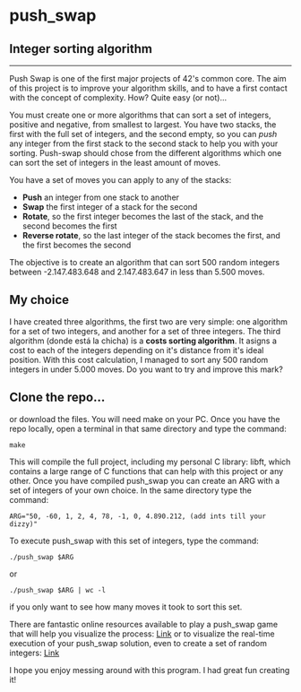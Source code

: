 # push_swap
## Integer sorting algorithm
---
Push Swap is one of the first major projects of 42's common core. The aim of this project is to improve your algorithm skills, and to have a first contact with the concept of complexity. How? Quite easy (or not)...

You must create one or more algorithms that can sort a set of integers, positive and negative, from smallest to largest. You have two stacks, the first with the full set of integers, and the second empty, so you can *push* any integer from the first stack to the second stack to help you with your sorting. Push-swap should chose from the different algorithms which one can sort the set of integers in the least amount of moves.

You have a set of moves you can apply to any of the stacks:
  * __Push__ an integer from one stack to another
  * __Swap__ the first integer of a stack for the second
  * __Rotate__, so the first integer becomes the last of the stack, and the second becomes the first
  * __Reverse rotate__, so the last integer of the stack becomes the first, and the first becomes the second

The objective is to create an algorithm that can sort 500 random integers between -2.147.483.648 and 2.147.483.647 in less than 5.500 moves.

## My choice
I have created three algorithms, the first two are very simple: one algorithm for a set of two integers, and another for a set of three integers. The third algorithm (donde está la chicha) is a __costs sorting algorithm__. It asigns a cost to each of the integers depending on it's distance from it's ideal position.
With this cost calculation, I managed to sort any 500 random integers in under 5.000 moves. Do you want to try and improve this mark?

## Clone the repo...
or download the files. You will need make on your PC. Once you have the repo locally, open a terminal in that same directory and type the command:
```
make
```
This will compile the full project, including my personal C library: libft, which contains a large range of C functions that can help with this project or any other.
Once you have compiled push_swap you can create an ARG with a set of integers of your own choice. In the same directory type the command:
```
ARG="50, -60, 1, 2, 4, 78, -1, 0, 4.890.212, (add ints till your dizzy)"
```
To execute push_swap with this set of integers, type the command:
```
./push_swap $ARG
```
or
```
./push_swap $ARG | wc -l
```
if you only want to see how many moves it took to sort this set.

There are fantastic online resources available to play a push_swap game that will help you visualize the process:
[Link](https://vscza.itch.io/push-swap)
or to visualize the real-time execution of your push_swap solution, even to create a set of random integers:
[Link](https://push-swap-visualizer.vercel.app/)

I hope you enjoy messing around with this program. I had great fun creating it!

